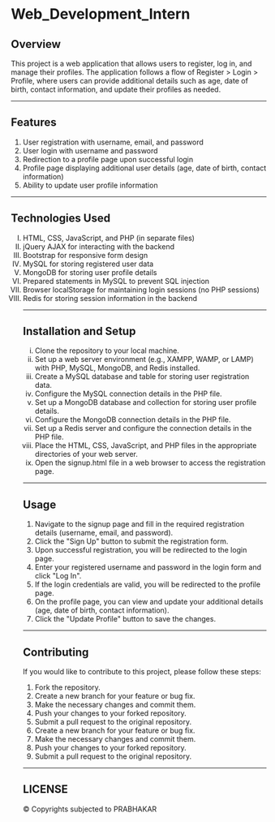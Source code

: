 # Web_Development_Intern
<h2>Overview</h2>
This project is a web application that allows users to register, log in, and manage their profiles. The application follows a flow of Register > Login > Profile, where users can provide additional details such as age, date of birth, contact information, and update their profiles as needed.<hr>

<h2>Features</h2>
<ol type="1">
<li>User registration with username, email, and password</li>
<li>User login with username and password</li>
<li>Redirection to a profile page upon successful login</li>
<li>Profile page displaying additional user details (age, date of birth, contact information)</li>
<li>Ability to update user profile information</li>
</ol>
<hr>
<h2>Technologies Used</h2>
<ol type="I">
<li>HTML, CSS, JavaScript, and PHP (in separate files)</li>
<li>jQuery AJAX for interacting with the backend</li>
<li>Bootstrap for responsive form design</li>
<li>MySQL for storing registered user data</li>
<li>MongoDB for storing user profile details</li>
<li>Prepared statements in MySQL to prevent SQL injection</li>
<li>Browser localStorage for maintaining login sessions (no PHP sessions)</li>
<li>Redis for storing session information in the backend</li>
  <hr>
<h2>Installation and Setup</h2>
<ol type="i">
<li>Clone the repository to your local machine.</li>
<li>Set up a web server environment (e.g., XAMPP, WAMP, or LAMP) with PHP, MySQL, MongoDB, and Redis installed.</li>
<li>Create a MySQL database and table for storing user registration data.</li>
<li>Configure the MySQL connection details in the PHP file.</li>
<li>Set up a MongoDB database and collection for storing user profile details.</li>
<li>Configure the MongoDB connection details in the PHP file.</li>
<li>Set up a Redis server and configure the connection details in the PHP file.</li>
<li>Place the HTML, CSS, JavaScript, and PHP files in the appropriate directories of your web server.</li>
<li>Open the signup.html file in a web browser to access the registration page.</li>
</ol>
  <hr>
<h2>Usage</h2>
<ol type="1">
  <li>Navigate to the signup page and fill in the required registration details (username, email, and password).</li>
<li>Click the "Sign Up" button to submit the registration form.</li>
<li>Upon successful registration, you will be redirected to the login page.</li>
<li>Enter your registered username and password in the login form and click "Log In".</li>
<li>If the login credentials are valid, you will be redirected to the profile page.</li>
<li>On the profile page, you can view and update your additional details (age, date of birth, contact information).</li>
<li>Click the "Update Profile" button to save the changes.</li>
</ol>
  <hr>
<h2>Contributing</h2>
If you would like to contribute to this project, please follow these steps:
<ol type="1">
<li>Fork the repository.</li>
<li>Create a new branch for your feature or bug fix.</li>
<li>Make the necessary changes and commit them.</li>
<li>Push your changes to your forked repository.</li>
<li>Submit a pull request to the original repository.</li>
<li>Create a new branch for your feature or bug fix.</li>
<li>Make the necessary changes and commit them.</li>
<li>Push your changes to your forked repository.</li>
<li>Submit a pull request to the original repository.</li>
</ol>
  <hr>
<h2>LICENSE</h2>
  <p>&#169; Copyrights subjected to PRABHAKAR</p>

